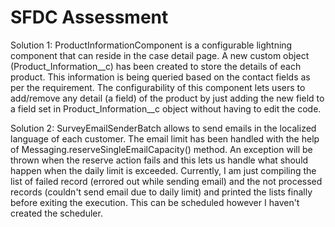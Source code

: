 # SFDC Assessment
Solution 1:
ProductInformationComponent is a configurable lightning component that can reside in the case detail page. A new custom object 
(Product_Information__c) has been created to store the details of each product. This information is being queried based on the
contact fields as per the requirement. The configurability of this component lets users to add/remove any detail (a field) of
the product by just adding the new field to a field set in Product_Information__c object without having to edit the code.

Solution 2:
SurveyEmailSenderBatch allows to send emails in the localized language of each customer. The email limit has been handled with 
the help of Messaging.reserveSingleEmailCapacity() method. An exception will be thrown when the reserve action fails and this lets
us handle what should happen when the daily limit is exceeded. Currently, I am just compiling the list of failed record (errored 
out while sending email) and the not processed records (couldn't send email due to daily limit) and printed the lists finally 
before exiting the execution. This can be scheduled however I haven't created the scheduler.
